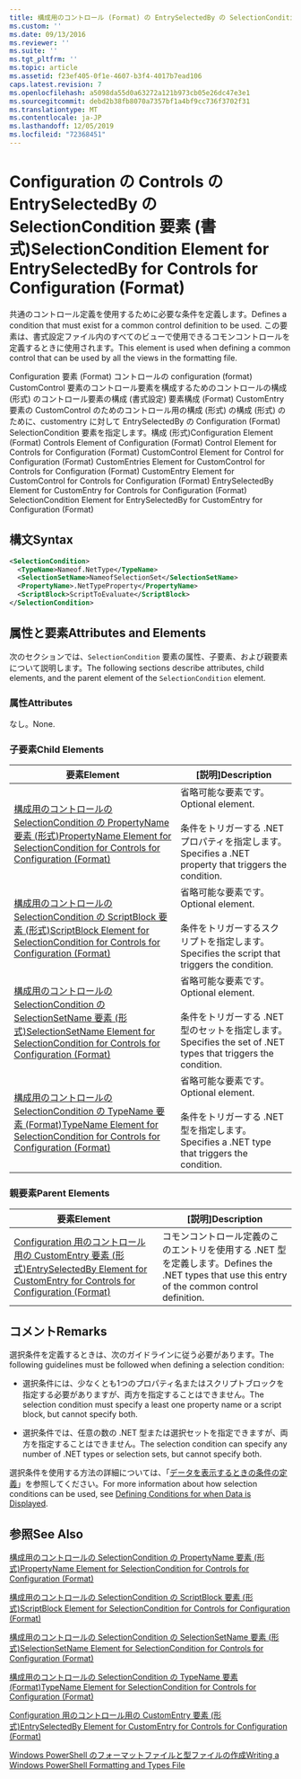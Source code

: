 ```yaml
---
title: 構成用のコントロール (Format) の EntrySelectedBy の SelectionCondition 要素Microsoft Docs
ms.custom: ''
ms.date: 09/13/2016
ms.reviewer: ''
ms.suite: ''
ms.tgt_pltfrm: ''
ms.topic: article
ms.assetid: f23ef405-0f1e-4607-b3f4-4017b7ead106
caps.latest.revision: 7
ms.openlocfilehash: a5098da55d0a63272a121b973cb05e26dc47e3e1
ms.sourcegitcommit: debd2b38fb8070a7357bf1a4bf9cc736f3702f31
ms.translationtype: MT
ms.contentlocale: ja-JP
ms.lasthandoff: 12/05/2019
ms.locfileid: "72368451"
---
```

# <a name="selectioncondition-element-for-entryselectedby-for-controls-for-configuration-format"></a><span data-ttu-id="d726b-102">Configuration の Controls の EntrySelectedBy の SelectionCondition 要素 (書式)</span><span class="sxs-lookup"><span data-stu-id="d726b-102">SelectionCondition Element for EntrySelectedBy for Controls for Configuration (Format)</span></span>

<span data-ttu-id="d726b-103">共通のコントロール定義を使用するために必要な条件を定義します。</span><span class="sxs-lookup"><span data-stu-id="d726b-103">Defines a condition that must exist for a common control definition to be used.</span></span> <span data-ttu-id="d726b-104">この要素は、書式設定ファイル内のすべてのビューで使用できるコモンコントロールを定義するときに使用されます。</span><span class="sxs-lookup"><span data-stu-id="d726b-104">This element is used when defining a common control that can be used by all the views in the formatting file.</span></span>

<span data-ttu-id="d726b-105">Configuration 要素 (Format) コントロールの configuration (format) CustomControl 要素のコントロール要素を構成するためのコントロールの構成 (形式) のコントロール要素の構成 (書式設定) 要素構成 (Format) CustomEntry 要素の CustomControl のためのコントロール用の構成 (形式) の構成 (形式) のために、customentry に対して EntrySelectedBy の Configuration (Format) SelectionCondition 要素を指定します。構成 (形式)</span><span class="sxs-lookup"><span data-stu-id="d726b-105">Configuration Element (Format) Controls Element of Configuration (Format) Control Element for Controls for Configuration (Format) CustomControl Element for Control for Configuration (Format) CustomEntries Element for CustomControl for Controls for Configuration (Format) CustomEntry Element for CustomControl for Controls for Configuration (Format) EntrySelectedBy Element for CustomEntry for Controls for Configuration (Format) SelectionCondition Element for EntrySelectedBy for CustomEntry for Configuration (Format)</span></span>

## <a name="syntax"></a><span data-ttu-id="d726b-106">構文</span><span class="sxs-lookup"><span data-stu-id="d726b-106">Syntax</span></span>

```xml
<SelectionCondition>
  <TypeName>Nameof.NetType</TypeName>
  <SelectionSetName>NameofSelectionSet</SelectionSetName>
  <PropertyName>.NetTypeProperty</PropertyName>
  <ScriptBlock>ScriptToEvaluate</ScriptBlock>
</SelectionCondition>
```

## <a name="attributes-and-elements"></a><span data-ttu-id="d726b-107">属性と要素</span><span class="sxs-lookup"><span data-stu-id="d726b-107">Attributes and Elements</span></span>

<span data-ttu-id="d726b-108">次のセクションでは、`SelectionCondition` 要素の属性、子要素、および親要素について説明します。</span><span class="sxs-lookup"><span data-stu-id="d726b-108">The following sections describe attributes, child elements, and the parent element of the `SelectionCondition` element.</span></span>

### <a name="attributes"></a><span data-ttu-id="d726b-109">属性</span><span class="sxs-lookup"><span data-stu-id="d726b-109">Attributes</span></span>

<span data-ttu-id="d726b-110">なし。</span><span class="sxs-lookup"><span data-stu-id="d726b-110">None.</span></span>

### <a name="child-elements"></a><span data-ttu-id="d726b-111">子要素</span><span class="sxs-lookup"><span data-stu-id="d726b-111">Child Elements</span></span>

|<span data-ttu-id="d726b-112">要素</span><span class="sxs-lookup"><span data-stu-id="d726b-112">Element</span></span>|<span data-ttu-id="d726b-113">[説明]</span><span class="sxs-lookup"><span data-stu-id="d726b-113">Description</span></span>|
|-------------|-----------------|
|[<span data-ttu-id="d726b-114">構成用のコントロールの SelectionCondition の PropertyName 要素 (形式)</span><span class="sxs-lookup"><span data-stu-id="d726b-114">PropertyName Element for SelectionCondition for Controls for Configuration (Format)</span></span>](./propertyname-element-for-selectioncondition-for-controls-for-configuration-format.md)|<span data-ttu-id="d726b-115">省略可能な要素です。</span><span class="sxs-lookup"><span data-stu-id="d726b-115">Optional element.</span></span><br /><br /> <span data-ttu-id="d726b-116">条件をトリガーする .NET プロパティを指定します。</span><span class="sxs-lookup"><span data-stu-id="d726b-116">Specifies a .NET property that triggers the condition.</span></span>|
|[<span data-ttu-id="d726b-117">構成用のコントロールの SelectionCondition の ScriptBlock 要素 (形式)</span><span class="sxs-lookup"><span data-stu-id="d726b-117">ScriptBlock Element for SelectionCondition for Controls for Configuration (Format)</span></span>](./scriptblock-element-for-selectioncondition-for-controls-for-configuration-format.md)|<span data-ttu-id="d726b-118">省略可能な要素です。</span><span class="sxs-lookup"><span data-stu-id="d726b-118">Optional element.</span></span><br /><br /> <span data-ttu-id="d726b-119">条件をトリガーするスクリプトを指定します。</span><span class="sxs-lookup"><span data-stu-id="d726b-119">Specifies the script that triggers the condition.</span></span>|
|[<span data-ttu-id="d726b-120">構成用のコントロールの SelectionCondition の SelectionSetName 要素 (形式)</span><span class="sxs-lookup"><span data-stu-id="d726b-120">SelectionSetName Element for SelectionCondition for Controls for Configuration (Format)</span></span>](./selectionsetname-element-for-selectioncondition-for-controls-for-configuration-format.md)|<span data-ttu-id="d726b-121">省略可能な要素です。</span><span class="sxs-lookup"><span data-stu-id="d726b-121">Optional element.</span></span><br /><br /> <span data-ttu-id="d726b-122">条件をトリガーする .NET 型のセットを指定します。</span><span class="sxs-lookup"><span data-stu-id="d726b-122">Specifies the set of .NET types that triggers the condition.</span></span>|
|[<span data-ttu-id="d726b-123">構成用のコントロールの SelectionCondition の TypeName 要素 (Format)</span><span class="sxs-lookup"><span data-stu-id="d726b-123">TypeName Element for SelectionCondition for Controls for Configuration (Format)</span></span>](./typename-element-for-selectioncondition-for-controls-for-configuration-format.md)|<span data-ttu-id="d726b-124">省略可能な要素です。</span><span class="sxs-lookup"><span data-stu-id="d726b-124">Optional element.</span></span><br /><br /> <span data-ttu-id="d726b-125">条件をトリガーする .NET 型を指定します。</span><span class="sxs-lookup"><span data-stu-id="d726b-125">Specifies a .NET type that triggers the condition.</span></span>|

### <a name="parent-elements"></a><span data-ttu-id="d726b-126">親要素</span><span class="sxs-lookup"><span data-stu-id="d726b-126">Parent Elements</span></span>

|<span data-ttu-id="d726b-127">要素</span><span class="sxs-lookup"><span data-stu-id="d726b-127">Element</span></span>|<span data-ttu-id="d726b-128">[説明]</span><span class="sxs-lookup"><span data-stu-id="d726b-128">Description</span></span>|
|-------------|-----------------|
|[<span data-ttu-id="d726b-129">Configuration 用のコントロール用の CustomEntry 要素 (形式)</span><span class="sxs-lookup"><span data-stu-id="d726b-129">EntrySelectedBy Element for CustomEntry for Controls for Configuration (Format)</span></span>](./entryselectedby-element-for-customentry-for-controls-for-configuration-format.md)|<span data-ttu-id="d726b-130">コモンコントロール定義のこのエントリを使用する .NET 型を定義します。</span><span class="sxs-lookup"><span data-stu-id="d726b-130">Defines the .NET types that use this entry of the common control definition.</span></span>|

## <a name="remarks"></a><span data-ttu-id="d726b-131">コメント</span><span class="sxs-lookup"><span data-stu-id="d726b-131">Remarks</span></span>

<span data-ttu-id="d726b-132">選択条件を定義するときは、次のガイドラインに従う必要があります。</span><span class="sxs-lookup"><span data-stu-id="d726b-132">The following guidelines must be followed when defining a selection condition:</span></span>

- <span data-ttu-id="d726b-133">選択条件には、少なくとも1つのプロパティ名またはスクリプトブロックを指定する必要がありますが、両方を指定することはできません。</span><span class="sxs-lookup"><span data-stu-id="d726b-133">The selection condition must specify a least one property name or a script block, but cannot specify both.</span></span>

- <span data-ttu-id="d726b-134">選択条件では、任意の数の .NET 型または選択セットを指定できますが、両方を指定することはできません。</span><span class="sxs-lookup"><span data-stu-id="d726b-134">The selection condition can specify any number of .NET types or selection sets, but cannot specify both.</span></span>

<span data-ttu-id="d726b-135">選択条件を使用する方法の詳細については、「[データを表示するときの条件の定義](./defining-conditions-for-displaying-data.md)」を参照してください。</span><span class="sxs-lookup"><span data-stu-id="d726b-135">For more information about how selection conditions can be used, see [Defining Conditions for when Data is Displayed](./defining-conditions-for-displaying-data.md).</span></span>

## <a name="see-also"></a><span data-ttu-id="d726b-136">参照</span><span class="sxs-lookup"><span data-stu-id="d726b-136">See Also</span></span>

[<span data-ttu-id="d726b-137">構成用のコントロールの SelectionCondition の PropertyName 要素 (形式)</span><span class="sxs-lookup"><span data-stu-id="d726b-137">PropertyName Element for SelectionCondition for Controls for Configuration (Format)</span></span>](./propertyname-element-for-selectioncondition-for-controls-for-configuration-format.md)

[<span data-ttu-id="d726b-138">構成用のコントロールの SelectionCondition の ScriptBlock 要素 (形式)</span><span class="sxs-lookup"><span data-stu-id="d726b-138">ScriptBlock Element for SelectionCondition for Controls for Configuration (Format)</span></span>](./scriptblock-element-for-selectioncondition-for-controls-for-configuration-format.md)

[<span data-ttu-id="d726b-139">構成用のコントロールの SelectionCondition の SelectionSetName 要素 (形式)</span><span class="sxs-lookup"><span data-stu-id="d726b-139">SelectionSetName Element for SelectionCondition for Controls for Configuration (Format)</span></span>](./selectionsetname-element-for-selectioncondition-for-controls-for-configuration-format.md)

[<span data-ttu-id="d726b-140">構成用のコントロールの SelectionCondition の TypeName 要素 (Format)</span><span class="sxs-lookup"><span data-stu-id="d726b-140">TypeName Element for SelectionCondition for Controls for Configuration (Format)</span></span>](./typename-element-for-selectioncondition-for-controls-for-configuration-format.md)

[<span data-ttu-id="d726b-141">Configuration 用のコントロール用の CustomEntry 要素 (形式)</span><span class="sxs-lookup"><span data-stu-id="d726b-141">EntrySelectedBy Element for CustomEntry for Controls for Configuration (Format)</span></span>](./entryselectedby-element-for-customentry-for-controls-for-configuration-format.md)

[<span data-ttu-id="d726b-142">Windows PowerShell のフォーマットファイルと型ファイルの作成</span><span class="sxs-lookup"><span data-stu-id="d726b-142">Writing a Windows PowerShell Formatting and Types File</span></span>](./writing-a-powershell-formatting-file.md)
